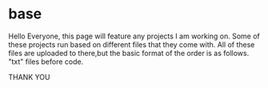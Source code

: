 # base
Hello Everyone, this page will feature any projects I am working on. Some of these projects run based on different files that they come with. All of these files are uploaded to there,but the basic format of the order is as follows. "txt" files before code. 

THANK YOU
